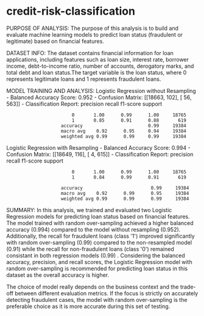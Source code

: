# credit-risk-classification

PURPOSE OF ANALYSIS:
The purpose of this analysis is to build and evaluate machine learning models to predict loan status (fraudulent or legitimate) based on financial features.

DATASET INFO:
The dataset contains financial information for loan applications, including features such as loan size, interest rate, borrower income, debt-to-income ratio, number of accounts, derogatory marks, and total debt and loan status.The target variable is the loan status, where 0 represents legitimate loans and 1 represents fraudulent loans.

MODEL TRAINING AND ANALYSIS:
Logistic Regression without Resampling
    - Balanced Accuracy Score: 0.952
    - Confusion Matrix: [[18663,   102],
                        [   56,   563]]
    - Classification Report:  precision    recall  f1-score   support

                            0       1.00      0.99      1.00     18765
                            1       0.85      0.91      0.88       619
                        accuracy                        0.99     19384
                        macro avg    0.92      0.95     0.94     19384
                        weighted avg 0.99      0.99     0.99     19384

Logistic Regression with Resampling
    - Balanced Accuracy Score: 0.994
    - Confusion Matrix: [[18649, 116],
                        [ 4, 615]]
    - Classification Report:  precision    recall  f1-score   support

                            0       1.00      0.99      1.00     18765
                            1       0.84      0.99      0.91       619

                        accuracy                         0.99     19384
                        macro avg    0.92      0.99      0.95     19384
                        weighted avg 0.99      0.99      0.99     19384
                        
SUMMARY:
In this analysis, we trained and evaluated two Logistic Regression models for predicting loan status based on financial features. The model trained with random over-sampling achieved a higher balanced accuracy (0.994) compared to the model without resampling (0.952). Additionally, the recall for fraudulent loans (class '1') improved significantly with random over-sampling (0.99) compared to the non-resampled model (0.91) while the recall for non-fraudulent loans (class '0') remained consistant in both regression models (0.99) .
Considering the balanced accuracy, precision, and recall scores, the Logistic Regression model with random over-sampling is recommended for predicting loan status in this dataset as the overall accuracy is higher. 

The choice of model really depends on the business context and the trade-off between different evaluation metrics. If the focus is strictly on accurately detecting fraudulent cases, the model with random over-sampling is the preferable choice as it is more accurate during this set of testing.